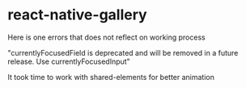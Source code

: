 # react-native-gallery
Here is one errors that does not reflect on working process

"currentlyFocusedField is deprecated and will be removed in a future release. Use currentlyFocusedInput"

It took time to work with shared-elements for better animation
